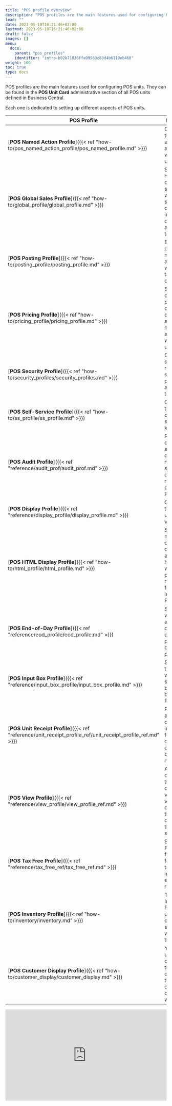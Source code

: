 ```yaml
---
title: "POS profile overview"
description: "POS profiles are the main features used for configuring POS units."
lead: ""
date: 2023-05-10T16:21:46+02:00
lastmod: 2023-05-10T16:21:46+02:00
draft: false
images: []
menu:
  docs:
    parent: "pos_profiles"
    identifier: "intro-b02b71836ffa99563c83d4b6110eb468"
weight: 100
toc: true
type: docs
---
```


POS profiles are the main features used for configuring POS units. They can be found in the **POS Unit Card** administrative section of all POS units defined in Business Central.

Each one is dedicated to setting up different aspects of POS units.

| POS Profile     | Description |
| ----------- | ----------- |
| [**POS Named Action Profile**]({{< ref "how-to/pos_named_action_profile/pos_named_profile.md" >}}) | Configure the main actions associated with POS units. |
| [**POS Global Sales Profile**]({{< ref "how-to/global_profile/global_profile.md" >}})| Set up a hierarchical company structure in which a single company is in charge of documenting all POS transactions. |
| [**POS Posting Profile**]({{< ref "how-to/posting_profile/posting_profile.md" >}}) | Establish the posting method according to which the tax is calculated. |
| [**POS Pricing Profile**]({{< ref "how-to/pricing_profile/pricing_profile.md" >}}) | Set up the customer price lists, customer discount list, and price matching associated with the POS unit. |
| [**POS Security Profile**]({{< ref "how-to/security_profiles/security_profiles.md" >}}) | Configure security-related settings like passwords and display timeout. |
| [**POS Self-Service Profile**]({{< ref "how-to/ss_profile/ss_profile.md" >}}) | Configure the behavior of self-service kiosks. | 
| [**POS Audit Profile**]({{< ref "reference/audit_prof/audit_prof.md" >}}) | Refer to the options for assigning different number series and different rules for printing to a POS unit. |
| [**POS Display Profile**]({{< ref "reference/display_profile/display_profile.md" >}}) | Configure the POS units display view. |
| [**POS HTML Display Profile**]({{< ref "how-to/html_profile/html_profile.md" >}}) | Set up how media content is displayed, and upload a HTML file which provides responses for customer input on the POS display. |
| [**POS End-of-Day Profile**]({{< ref "reference/eod_profile/eod_profile.md" >}}) | Set up in what manner and how often the end-of-day process will be performed. |
| [**POS Input Box Profile**]({{< ref "reference/input_box_profile/input_box_profile.md" >}}) | Set up what type of data will be supported by input boxes in POS units. |
| [**POS Unit Receipt Profile**]({{< ref "reference/unit_receipt_profile_ref/unit_receipt_profile_ref.md" >}}) | Provide additional custom text in the receipt footer area depending on your business needs. |
| [**POS View Profile**]({{< ref "reference/view_profile/view_profile_ref.md" >}}) | Add a custom POS theme, and configure various visual components that will be displayed on the POS unit screen. |
| [**POS Tax Free Profile**]({{< ref "reference/tax_free_ref/tax_free_ref.md" >}}) | Set up the POS tax-free profile for transactions in all tax-exempt regions. |
| [**POS Inventory Profile**]({{< ref "how-to/inventory/inventory.md" >}}) | The POS Inventory Profile is used for configuring stockout warnings on the POS. |
| [**POS Customer Display Profile**]({{< ref "how-to/customer_display/customer_display.md" >}}) | You can set up the content of the POS display that the customer can interact with. |


<div style="position: relative; overflow: hidden; padding-top: 56.25%;"><iframe src="https://share.synthesia.io/embeds/videos/7fa36668-e98e-44e2-93a8-0238a8f414ad" loading="lazy" title="Synthesia video player - POS Academy: POS Profiles Overview" allow="encrypted-media; fullscreen;" style="position: absolute; width: 100%; height: 100%; top: 0; left: 0; border: none; padding: 0; margin: 0; overflow:hidden;"></iframe></div>